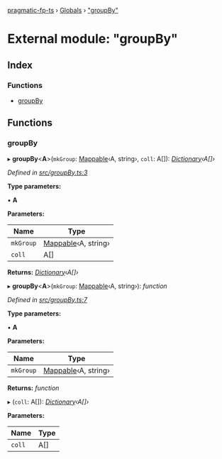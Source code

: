 [pragmatic-fp-ts](../README.md) › [Globals](../globals.md) › ["groupBy"](_groupby_.md)

# External module: "groupBy"

## Index

### Functions

* [groupBy](_groupby_.md#groupby)

## Functions

###  groupBy

▸ **groupBy**<**A**>(`mkGroup`: [Mappable](_types_.md#mappable)‹A, string›, `coll`: A[]): *[Dictionary](_types_.md#dictionary)‹A[]›*

*Defined in [src/groupBy.ts:3](https://github.com/hermann-p/pragmatic-fp-ts/blob/d13f3c1/src/groupBy.ts#L3)*

**Type parameters:**

▪ **A**

**Parameters:**

Name | Type |
------ | ------ |
`mkGroup` | [Mappable](_types_.md#mappable)‹A, string› |
`coll` | A[] |

**Returns:** *[Dictionary](_types_.md#dictionary)‹A[]›*

▸ **groupBy**<**A**>(`mkGroup`: [Mappable](_types_.md#mappable)‹A, string›): *function*

*Defined in [src/groupBy.ts:7](https://github.com/hermann-p/pragmatic-fp-ts/blob/d13f3c1/src/groupBy.ts#L7)*

**Type parameters:**

▪ **A**

**Parameters:**

Name | Type |
------ | ------ |
`mkGroup` | [Mappable](_types_.md#mappable)‹A, string› |

**Returns:** *function*

▸ (`coll`: A[]): *[Dictionary](_types_.md#dictionary)‹A[]›*

**Parameters:**

Name | Type |
------ | ------ |
`coll` | A[] |
